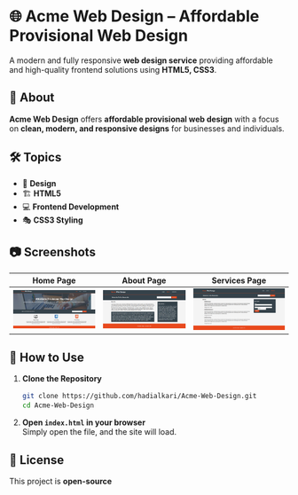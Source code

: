 # 🌐 Acme Web Design – Affordable Provisional Web Design

A modern and fully responsive **web design service** providing affordable and high-quality frontend solutions using **HTML5, CSS3**.

## 🚀 About

**Acme Web Design** offers **affordable provisional web design** with a focus on **clean, modern, and responsive designs** for businesses and individuals.

## 🛠️ Topics

- 🎨 **Design**
- 🏗️ **HTML5**
- 💻 **Frontend Development**
- 🎭 **CSS3 Styling**

## 📷 Screenshots

| Home Page | About Page | Services Page |
|-----------|-----------|--------------|
| ![Home Page](./home.png) | ![About Page](./about.png) | ![Services Page](./services.png) |

## 🎯 How to Use

1. **Clone the Repository**  
   ```bash
   git clone https://github.com/hadialkari/Acme-Web-Design.git
   cd Acme-Web-Design

2. **Open `index.html` in your browser**  
   Simply open the file, and the site will load.

## 📜 License

This project is **open-source**
